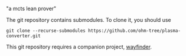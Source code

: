 "a mcts lean prover"

The git repository contains submodules. To clone it, you should use

```
git clone --recurse-submodules https://github.com/ohm-tree/plasma-converter.git
```

This git repository requires a companion project, [wayfinder](https://github.com/ohm-tree/wayfinder).